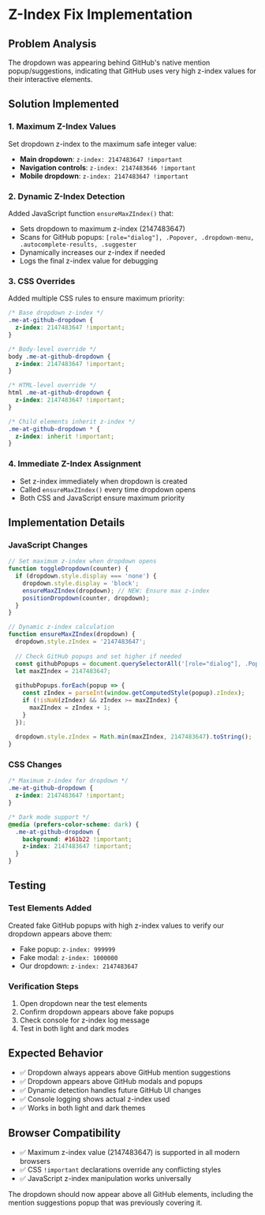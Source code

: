 # Z-Index Fix Implementation

## Problem Analysis
The dropdown was appearing behind GitHub's native mention popup/suggestions, indicating that GitHub uses very high z-index values for their interactive elements.

## Solution Implemented

### 1. Maximum Z-Index Values
Set dropdown z-index to the maximum safe integer value:
- **Main dropdown**: `z-index: 2147483647 !important`
- **Navigation controls**: `z-index: 2147483646 !important` 
- **Mobile dropdown**: `z-index: 2147483647 !important`

### 2. Dynamic Z-Index Detection
Added JavaScript function `ensureMaxZIndex()` that:
- Sets dropdown to maximum z-index (2147483647)
- Scans for GitHub popups: `[role="dialog"], .Popover, .dropdown-menu, .autocomplete-results, .suggester`
- Dynamically increases our z-index if needed
- Logs the final z-index value for debugging

### 3. CSS Overrides
Added multiple CSS rules to ensure maximum priority:
```css
/* Base dropdown z-index */
.me-at-github-dropdown {
  z-index: 2147483647 !important;
}

/* Body-level override */
body .me-at-github-dropdown {
  z-index: 2147483647 !important;
}

/* HTML-level override */
html .me-at-github-dropdown {
  z-index: 2147483647 !important;
}

/* Child elements inherit z-index */
.me-at-github-dropdown * {
  z-index: inherit !important;
}
```

### 4. Immediate Z-Index Assignment
- Set z-index immediately when dropdown is created
- Called `ensureMaxZIndex()` every time dropdown opens
- Both CSS and JavaScript ensure maximum priority

## Implementation Details

### JavaScript Changes
```javascript
// Set maximum z-index when dropdown opens
function toggleDropdown(counter) {
  if (dropdown.style.display === 'none') {
    dropdown.style.display = 'block';
    ensureMaxZIndex(dropdown); // NEW: Ensure max z-index
    positionDropdown(counter, dropdown);
  }
}

// Dynamic z-index calculation
function ensureMaxZIndex(dropdown) {
  dropdown.style.zIndex = '2147483647';
  
  // Check GitHub popups and set higher if needed
  const githubPopups = document.querySelectorAll('[role="dialog"], .Popover, .dropdown-menu, .autocomplete-results, .suggester');
  let maxZIndex = 2147483647;
  
  githubPopups.forEach(popup => {
    const zIndex = parseInt(window.getComputedStyle(popup).zIndex);
    if (!isNaN(zIndex) && zIndex >= maxZIndex) {
      maxZIndex = zIndex + 1;
    }
  });
  
  dropdown.style.zIndex = Math.min(maxZIndex, 2147483647).toString();
}
```

### CSS Changes
```css
/* Maximum z-index for dropdown */
.me-at-github-dropdown {
  z-index: 2147483647 !important;
}

/* Dark mode support */
@media (prefers-color-scheme: dark) {
  .me-at-github-dropdown {
    background: #161b22 !important;
    z-index: 2147483647 !important;
  }
}
```

## Testing

### Test Elements Added
Created fake GitHub popups with high z-index values to verify our dropdown appears above them:
- Fake popup: `z-index: 999999`
- Fake modal: `z-index: 1000000`
- Our dropdown: `z-index: 2147483647`

### Verification Steps
1. Open dropdown near the test elements
2. Confirm dropdown appears above fake popups
3. Check console for z-index log message
4. Test in both light and dark modes

## Expected Behavior
- ✅ Dropdown always appears above GitHub mention suggestions
- ✅ Dropdown appears above GitHub modals and popups  
- ✅ Dynamic detection handles future GitHub UI changes
- ✅ Console logging shows actual z-index used
- ✅ Works in both light and dark themes

## Browser Compatibility
- ✅ Maximum z-index value (2147483647) is supported in all modern browsers
- ✅ CSS `!important` declarations override any conflicting styles
- ✅ JavaScript z-index manipulation works universally

The dropdown should now appear above all GitHub elements, including the mention suggestions popup that was previously covering it.